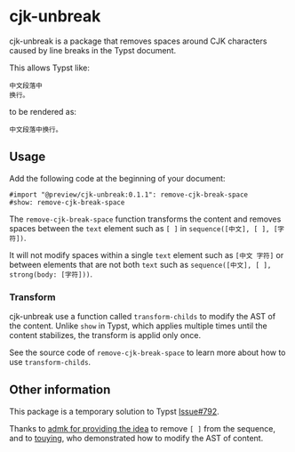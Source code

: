 # cjk-unbreak

cjk-unbreak is a package that removes spaces around CJK characters caused by
line breaks in the Typst document.

This allows Typst like:

```typst
中文段落中
换行。
```

to be rendered as:

```text
中文段落中换行。
```

## Usage

Add the following code at the beginning of your document:

```typst
#import "@preview/cjk-unbreak:0.1.1": remove-cjk-break-space
#show: remove-cjk-break-space
```

The `remove-cjk-break-space` function transforms the content and removes
spaces between the `text` element such as `[ ]` in
`sequence([中文], [ ], [字符])`.

It will not modify spaces within a single `text` element such as `[中文 字符]` or
between elements that are not both `text` such as
`sequence([中文], [ ], strong(body: [字符]))`.

### Transform

cjk-unbreak use a function called `transform-childs` to modify the AST of the
content.
Unlike `show` in Typst, which applies multiple times until the content
stabilizes, the transform is applid only once.

See the source code of `remove-cjk-break-space` to learn more about how to use
`transform-childs`.

## Other information

This package is a temporary solution to Typst
[Issue#792](https://github.com/typst/typst/issues/792).

Thanks to [admk for providing the idea](https://github.com/typst/typst/issues/792#issuecomment-2310139085)
to remove `[ ]` from the sequence,
and to [touying](https://typst.app/universe/package/touying/), who demonstrated
how to modify the AST of content.
